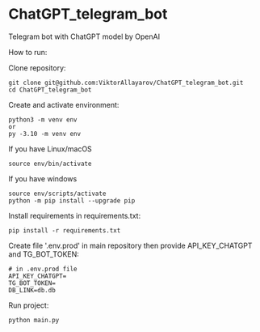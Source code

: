 # ChatGPT_telegram_bot
Telegram bot with ChatGPT model by OpenAI

How to run:

Clone repository:

```
git clone git@github.com:ViktorAllayarov/ChatGPT_telegram_bot.git
cd ChatGPT_telegram_bot
```

Create and activate environment:

```
python3 -m venv env
or
py -3.10 -m venv env
```

If you have Linux/macOS

```
source env/bin/activate
```

If you have windows

```
source env/scripts/activate
python -m pip install --upgrade pip
```

Install requirements in requirements.txt:

```
pip install -r requirements.txt
```

Create file '.env.prod' in main repository then provide API_KEY_CHATGPT and TG_BOT_TOKEN:

```
# in .env.prod file
API_KEY_CHATGPT=
TG_BOT_TOKEN=
DB_LINK=db.db
```

Run project:

```
python main.py
```
